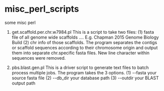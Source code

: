 # misc_perl_scripts
some misc perl
1. get.scaffold.per.chr.w7984.pl 
This is a script to take two files: 
  (1) fasta file of all genome wide scaffolds .... E.g. Chapman 2015 Genome Biology Build 
  (2) chr info of those scaffolds.
The program separates the contigs or scaffold sequences according to their chromosome origin and 
  output them into separate chr.specific fasta files. New line character within sequences were removed.

2. pbs.blast.gen.pl
This is a driver script to generate text files to batch process multiple jobs. The program takes the 3 options.
  (1) --fasta  your source fasta file
  (2) --db_dir  your database path
  (3) --outdir your BLAST output path


